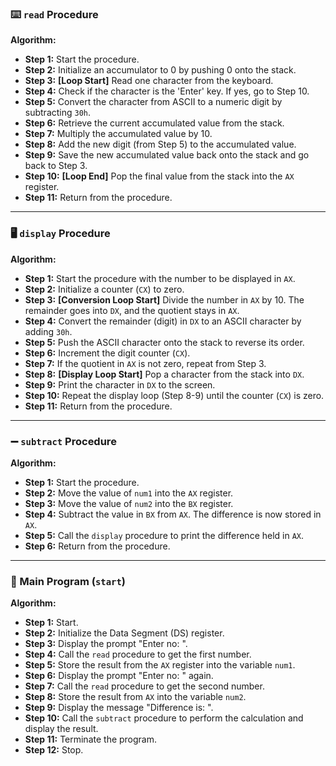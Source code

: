 ### ⌨️ `read` Procedure

**Algorithm:**

* **Step 1:** Start the procedure.
* **Step 2:** Initialize an accumulator to 0 by pushing 0 onto the stack.
* **Step 3:** **[Loop Start]** Read one character from the keyboard.
* **Step 4:** Check if the character is the 'Enter' key. If yes, go to Step 10.
* **Step 5:** Convert the character from ASCII to a numeric digit by subtracting `30h`.
* **Step 6:** Retrieve the current accumulated value from the stack.
* **Step 7:** Multiply the accumulated value by 10.
* **Step 8:** Add the new digit (from Step 5) to the accumulated value.
* **Step 9:** Save the new accumulated value back onto the stack and go back to Step 3.
* **Step 10:** **[Loop End]** Pop the final value from the stack into the `AX` register.
* **Step 11:** Return from the procedure.

***

### 🖥️ `display` Procedure

**Algorithm:**

* **Step 1:** Start the procedure with the number to be displayed in `AX`.
* **Step 2:** Initialize a counter (`CX`) to zero.
* **Step 3:** **[Conversion Loop Start]** Divide the number in `AX` by 10. The remainder goes into `DX`, and the quotient stays in `AX`.
* **Step 4:** Convert the remainder (digit) in `DX` to an ASCII character by adding `30h`.
* **Step 5:** Push the ASCII character onto the stack to reverse its order.
* **Step 6:** Increment the digit counter (`CX`).
* **Step 7:** If the quotient in `AX` is not zero, repeat from Step 3.
* **Step 8:** **[Display Loop Start]** Pop a character from the stack into `DX`.
* **Step 9:** Print the character in `DX` to the screen.
* **Step 10:** Repeat the display loop (Step 8-9) until the counter (`CX`) is zero.
* **Step 11:** Return from the procedure.

***

### ➖ `subtract` Procedure

**Algorithm:**

* **Step 1:** Start the procedure.
* **Step 2:** Move the value of `num1` into the `AX` register.
* **Step 3:** Move the value of `num2` into the `BX` register.
* **Step 4:** Subtract the value in `BX` from `AX`. The difference is now stored in `AX`.
* **Step 5:** Call the `display` procedure to print the difference held in `AX`.
* **Step 6:** Return from the procedure.

***

### 📜 Main Program (`start`)

**Algorithm:**

* **Step 1:** Start.
* **Step 2:** Initialize the Data Segment (DS) register.
* **Step 3:** Display the prompt "Enter no: ".
* **Step 4:** Call the `read` procedure to get the first number.
* **Step 5:** Store the result from the `AX` register into the variable `num1`.
* **Step 6:** Display the prompt "Enter no: " again.
* **Step 7:** Call the `read` procedure to get the second number.
* **Step 8:** Store the result from `AX` into the variable `num2`.
* **Step 9:** Display the message "Difference is: ".
* **Step 10:** Call the `subtract` procedure to perform the calculation and display the result.
* **Step 11:** Terminate the program.
* **Step 12:** Stop.